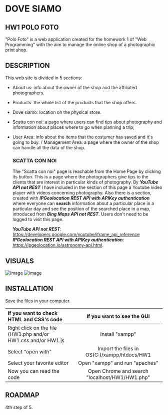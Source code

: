 # DOVE SIAMO

## HW1 POLO FOTO
"Polo Foto" is a web application created for the homework 1 of "Web Programming" with the aim to manage the online shop of a photographic print shop.

## DESCRIPTION
This web site is divided in 5 sections:
- About us: info about the owner of the shop and the affiliated photographers.
- Products: the whole list of the products that the shop offers.
- Dove siamo: location oh the physical store.
- Scatta con noi: a page where users can find tips about photography and information about places where to go when planning a trip;
- User Area: info about the items that the costumer has saved and it's going to buy. / Management Area: a page where the owner of the shop can handle all the data of the shop.

    ### SCATTA CON NOI
    The "Scatta con noi" page is reachable from the Home Page by clicking its button. This is a page where the photographers give tips to the clients that are interest in
    particular kinds of photography. By **_YouTube API not REST_** I have included in the section of this page a Youtube video player with videos concerning photography.
    Also there is a section, created with **_IPGeolocation REST API with APIKey authentication_** where everyone can **search** information about a particular place in a
    particular day and see the position of the searched place in a map, introduced from **_Bing Maps API not REST_**. Users don't need to be logged to visit this page.
    
    **_YouTube API not REST_**: https://developers.google.com/youtube/iframe_api_reference
    **_IPGeolocation REST API with APIKey authentication_**: https://ipgeolocation.io/astronomy-api.html.
    

## VISUALS

![image](https://user-images.githubusercontent.com/79788825/115931977-601fb700-a48c-11eb-92cd-b9f77c54d423.png)
![image](https://user-images.githubusercontent.com/79788825/115932095-89404780-a48c-11eb-875e-7bfb5319492d.png)


## INSTALLATION

 Save the files in your computer.
 
|  If you want to check HTML and CSS's code | If you want to see the GUI |
|:--------------|:-------------:|
| Right click on the file (HW1.php and/or HW1.css and/or HW1.js |  Install "xampp" |
| Select "open with" | Import the files in OS(C:)/xampp/htdocs/HW1 |
| Select your favorite editor | Open "xampp" and run "apaches" |
| Now you can read the code | Open Chrome and search "localhost/HW1/HW1.php" |

## ROADMAP
4th step of 5.
